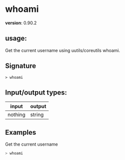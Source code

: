 # whoami

**version**: 0.90.2

## **usage**:

Get the current username using uutils/coreutils whoami.

## Signature

`> whoami `

## Input/output types:

| input   | output |
| ------- | ------ |
| nothing | string |

## Examples

Get the current username

```bash
> whoami
```
